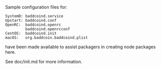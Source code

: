 Sample configuration files for:
```
SystemD: baddcoind.service
Upstart: baddcoind.conf
OpenRC:  baddcoind.openrc
         baddcoind.openrcconf
CentOS:  baddcoind.init
macOS:   org.baddcoin.baddcoind.plist
```
have been made available to assist packagers in creating node packages here.

See doc/init.md for more information.
